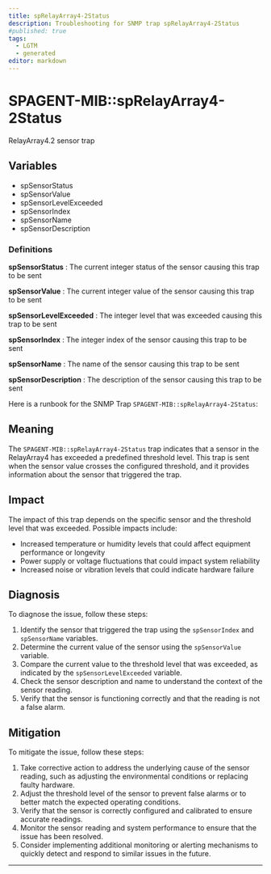 ```yaml
---
title: spRelayArray4-2Status
description: Troubleshooting for SNMP trap spRelayArray4-2Status
#published: true
tags:
  - LGTM
  - generated
editor: markdown
---
```


# SPAGENT-MIB::spRelayArray4-2Status 

RelayArray4.2 sensor trap 


## Variables


  - spSensorStatus
  - spSensorValue
  - spSensorLevelExceeded
  - spSensorIndex
  - spSensorName
  - spSensorDescription 

### Definitions 


**spSensorStatus** 
: The current integer status of the sensor causing this trap to be sent 

**spSensorValue** 
: The current integer value of the sensor causing this trap to be sent 

**spSensorLevelExceeded** 
: The integer level that was exceeded causing this trap to be sent 

**spSensorIndex** 
: The integer index of the sensor causing this trap to be sent 

**spSensorName** 
: The name of the sensor causing this trap to be sent 

**spSensorDescription** 
: The description of the sensor causing this trap to be sent 


Here is a runbook for the SNMP Trap `SPAGENT-MIB::spRelayArray4-2Status`:

## Meaning

The `SPAGENT-MIB::spRelayArray4-2Status` trap indicates that a sensor in the RelayArray4 has exceeded a predefined threshold level. This trap is sent when the sensor value crosses the configured threshold, and it provides information about the sensor that triggered the trap.

## Impact

The impact of this trap depends on the specific sensor and the threshold level that was exceeded. Possible impacts include:

* Increased temperature or humidity levels that could affect equipment performance or longevity
* Power supply or voltage fluctuations that could impact system reliability
* Increased noise or vibration levels that could indicate hardware failure

## Diagnosis

To diagnose the issue, follow these steps:

1. Identify the sensor that triggered the trap using the `spSensorIndex` and `spSensorName` variables.
2. Determine the current value of the sensor using the `spSensorValue` variable.
3. Compare the current value to the threshold level that was exceeded, as indicated by the `spSensorLevelExceeded` variable.
4. Check the sensor description and name to understand the context of the sensor reading.
5. Verify that the sensor is functioning correctly and that the reading is not a false alarm.

## Mitigation

To mitigate the issue, follow these steps:

1. Take corrective action to address the underlying cause of the sensor reading, such as adjusting the environmental conditions or replacing faulty hardware.
2. Adjust the threshold level of the sensor to prevent false alarms or to better match the expected operating conditions.
3. Verify that the sensor is correctly configured and calibrated to ensure accurate readings.
4. Monitor the sensor reading and system performance to ensure that the issue has been resolved.
5. Consider implementing additional monitoring or alerting mechanisms to quickly detect and respond to similar issues in the future.
---




